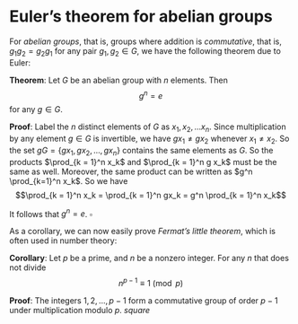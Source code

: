 # Euler’s theorem for abelian groups

For *abelian groups*, that is, groups where addition is *commutative*, that is, $g_1 g_2 = g_2 g_1$ for any pair $g_1, g_2 \in G$, we have the following theorem due to Euler:

**Theorem**: Let $G$ be an abelian group with $n$ elements. Then
$$ g^n = e$$
for any $g \in G$.

**Proof**: Label the $n$ distinct elements of $G$ as $x_1, x_2, ... x_n$. Since multiplication by any element $g \in G$ is invertible, we have $gx_1 \not= gx_2$ whenever $x_1 \not= x_2$. So the set $gG = \{ gx_1, gx_2, ..., gx_n \}$ contains the same elements as $G$. So the products $\prod_{k = 1}^n x_k$ and $\prod_{k = 1}^n g x_k$ must be the same as well. Moreover, the same product can be written as $g^n \prod_{k=1}^n x_k$. So we have
$$\prod_{k = 1}^n x_k = \prod_{k = 1}^n gx_k = g^n \prod_{k = 1}^n x_k$$

It follows that $g^n = e$.
$\square$

As a corollary, we can now easily prove *Fermat’s little theorem*, which is often used in number theory:

**Corollary**: Let $p$ be a prime, and $n$ be a nonzero integer. For any $n$ that does not divide
$$ n^{p - 1} \equiv 1 \pmod{p}$$

**Proof**: The integers $1, 2, ..., p - 1$ form a commutative group of order $p - 1$ under multiplication modulo $p$.
$square$
